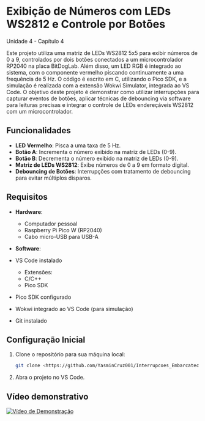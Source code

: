 # Exibição de Números com LEDs WS2812 e Controle por Botões
Unidade 4 - Capítulo 4

Este projeto utiliza uma matriz de LEDs WS2812 5x5 para exibir números de 0 a 9, controlados por dois botões conectados a um microcontrolador RP2040 na placa BitDogLab. Além disso, um LED RGB é integrado ao sistema, com o componente vermelho piscando continuamente a uma frequência de 5 Hz. O código é escrito em C, utilizando o Pico SDK, e a simulação é realizada com a extensão Wokwi Simulator, integrada ao VS Code.
O objetivo deste projeto é demonstrar como utilizar interrupções para capturar eventos de botões, aplicar técnicas de debouncing via software para leituras precisas e integrar o controle de LEDs endereçáveis WS2812 com um microcontrolador.

## Funcionalidades

- **LED Vermelho**: Pisca a uma taxa de 5 Hz.
- **Botão A**: Incrementa o número exibido na matriz de LEDs (0-9).
- **Botão B**: Decrementa o número exibido na matriz de LEDs (0-9).
- **Matriz de LEDs WS2812**: Exibe números de 0 a 9 em formato digital.
- **Debouncing de Botões**: Interrupções com tratamento de debouncing para evitar múltiplos disparos.

## Requisitos

- **Hardware**:
  - Computador pessoal
  - Raspberry Pi Pico W (RP2040)
  - Cabo micro-USB para USB-A

- **Software**:
- VS Code instalado
  - Extensões:
   - C/C++
   - Pico SDK
- Pico SDK configurado
- Wokwi integrado ao VS Code (para simulação)
- Git instalado

## Configuração Inicial
1. Clone o repositório para sua máquina local:
   ```bash
   git clone <https://github.com/YasminCruz001/Interrupcoes_Embarcatech.git>
2. Abra o projeto no VS Code.

## Vídeo demonstrativo

[![Vídeo de Demonstração](https://img.shields.io/badge/Assistir-Vídeo-blue)](https://drive.google.com/file/d/1F8rPZ8euf3PFMoI5qfjCSZo_gJHYV6XR/view?usp=sharing)
